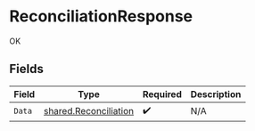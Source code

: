 # ReconciliationResponse

OK


## Fields

| Field                                                                 | Type                                                                  | Required                                                              | Description                                                           |
| --------------------------------------------------------------------- | --------------------------------------------------------------------- | --------------------------------------------------------------------- | --------------------------------------------------------------------- |
| `Data`                                                                | [shared.Reconciliation](../../../pkg/models/shared/reconciliation.md) | :heavy_check_mark:                                                    | N/A                                                                   |